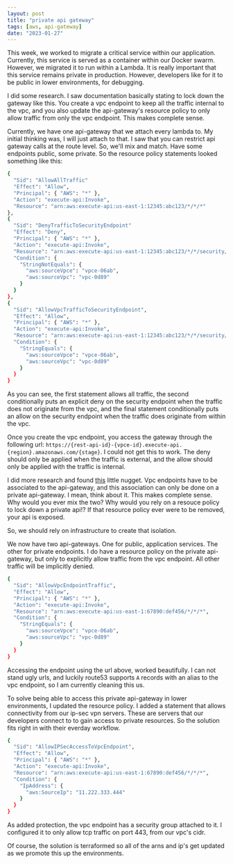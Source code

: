 ```yaml
---
layout: post
title: "private api gateway"
tags: [aws, api-gateway]
date: "2023-01-27"
---
```


This week, we worked to migrate a critical service within our application. Currently, this service is served as a container within our Docker swarm. However, we migrated it to run within a Lambda. It is really important that this service remains private in production. However, developers like for it to be public in lower environments, for debugging.

I did some research. I saw documentation basically stating to lock down the gateway like this. You create a vpc endpoint to keep all the traffic internal to the vpc, and you also update the api-gateway's resource policy to only allow traffic from only the vpc endpoint. This makes complete sense.

Currently, we have one api-gateway that we attach every lambda to. My initial thinking was, I will just attach to that. I saw that you can restrict api gateway calls at the route level. So, we'll mix and match. Have some endpoints public, some private. So the resource policy statements looked something like this:

```sh
{
  "Sid": "AllowAllTraffic"
  "Effect": "Allow",
  "Principal": { "AWS": "*" },
  "Action": "execute-api:Invoke",
  "Resource": "arn:aws:execute-api:us-east-1:12345:abc123/*/*/*"
},
{
  "Sid": "DenyTrafficToSecurityEndpoint"
  "Effect": "Deny",
  "Principal": { "AWS": "*" },
  "Action": "execute-api:Invoke",
  "Resource": "arn:aws:execute-api:us-east-1:12345:abc123/*/*/security/*"
  "Condition": {
    "StringNotEquals": {
      "aws:sourceVpce": "vpce-06ab",
      "aws:sourceVpc": "vpc-0d89"
    }
  }
},
{
  "Sid": "AllowVpcTrafficToSecurityEndpoint",
  "Effect": "Allow",
  "Principal": { "AWS": "*" },
  "Action": "execute-api:Invoke",
  "Resource": "arn:aws:execute-api:us-east-1:12345:abc123/*/*/security/*",
  "Condition": {
    "StringEquals": {
      "aws:sourceVpce": "vpce-06ab",
      "aws:sourceVpc": "vpc-0d89"
    }
  }
}
```

As you can see, the first statement allows all traffic, the second conditionally puts an explicit deny on the security endpoint when the traffic does not originate from the vpc, and the final statement conditionally puts an allow on the security endpoint when the traffic does originate from within the vpc.

Once you create the vpc endpoint, you access the gateway through the following url: `https://{rest-api-id}-{vpce-id}.execute-api.{region}.amazonaws.com/{stage}`. I could not get this to work. The deny should only be applied when the traffic is external, and the allow should only be applied with the traffic is internal.

I did more research and found [this](https://registry.terraform.io/providers/hashicorp/aws/latest/docs/resources/api_gateway_rest_api#vpc_endpoint_ids) little nugget. Vpc endpoints have to be associated to the api-gateway, and this association can only be done on a private api-gateway. I mean, think about it. This makes complete sense. Why would you ever mix the two? Why would you rely on a resouce policy to lock down a private api!? If that resource policy ever were to be removed, your api is exposed.

So, we should rely on infrastructure to create that isolation.

We now have two api-gateways. One for public, application services. The other for private endpoints. I do have a resource policy on the private api-gateway, but only to explicitly allow traffic from the vpc endpoint. All other traffic will be implicitly denied.

```sh
{
  "Sid": "AllowVpcEndpointTraffic",
  "Effect": "Allow",
  "Principal": { "AWS": "*" },
  "Action": "execute-api:Invoke",
  "Resource": "arn:aws:execute-api:us-east-1:67890:def456/*/*/*",
  "Condition": {
    "StringEquals": {
      "aws:sourceVpce": "vpce-06ab",
      "aws:sourceVpc": "vpc-0d89"
    }
  }
}
```

Accessing the endpoint using the url above, worked beautifully. I can not stand ugly urls, and luckily route53 supports `A` records with an alias to the vpc endpoint, so I am currently cleaning this us.

To solve being able to access this private api-gateway in lower environments, I updated the resource policy. I added a statement that allows connectivity from our ip-sec vpn servers. These are servers that our developers connect to to gain access to private resources. So the solution fits right in with their everday workflow.

```sh
{
  "Sid": "AllowIPSecAccessToVpcEndpoint",
  "Effect": "Allow",
  "Principal": { "AWS": "*" },
  "Action": "execute-api:Invoke",
  "Resource": "arn:aws:execute-api:us-east-1:67890:def456/*/*/*",
  "Condition": {
    "IpAddress": {
      "aws:SourceIp": "11.222.333.444"
    }
  }
}
```

As added protection, the vpc endpoint has a security group attached to it. I configured it to only allow tcp traffic on port 443, from our vpc's cidr.

Of course, the solution is terraformed so all of the arns and ip's get updated as we promote this up the environments.
